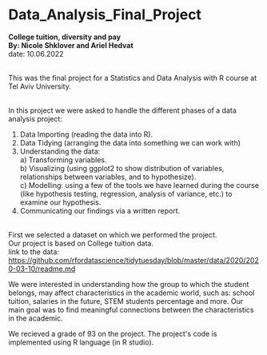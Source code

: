 # Data_Analysis_Final_Project
**College tuition, diversity and pay** <br>
**By: Nicole Shklover and Ariel Hedvat**<br>
date: 10.06.2022 <br><br>

This was the final project for a Statistics and Data Analysis with R course at Tel Aviv University. <br><br>

In this project we were asked to handle the different phases of a data analysis project:
1. Data Importing (reading the data into R).
2. Data Tidying (arranging the data into something we can work with)
3. Understanding the data: <br>
  a) Transforming variables. <br>
  b) Visualizing (using ggplot2 to show distribution of variables, relationships between variables, and to hypothesize). <br>
  c) Modelling: using a few of the tools we have learned during the course (like hypothesis testing, regression, analysis of variance, etc.) to examine our hypothesis. <br>
4. Communicating our findings via a written report. <br><br>

First we selected a dataset on which we performed the project.<br>
Our project is based on College tuition data. <br>
link to the data: https://github.com/rfordatascience/tidytuesday/blob/master/data/2020/2020-03-10/readme.md

We were interested in understanding how the group to which the student belongs, may affect characteristics in the academic world, such as: school tuition, salaries in the future, STEM students percentage and more.
Our main goal was to find meaningful connections between the characteristics in the academic.

We recieved a grade of 93 on the project.
The project's code is implemented using R language (in R studio).<br><br>
